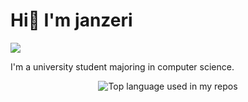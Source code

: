 # Hi👋 I'm janzeri

<img width="" src="https://komarev.com/ghpvc/?username=janzeri" />

I'm a university student majoring in computer science.

<div align="center">
  <img width="" src="https://github-readme-stats.vercel.app/api/top-langs/?username=janzeri&layout=compact&hide_title=1&card_width=300&hide=pascal" alt="Top language used in my repos" />
</div>
